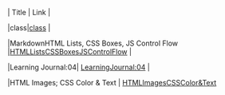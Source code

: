 




|    Title       |           Link     | 


|class|[class](https://mohammadhammad0796018944.github.io/readingnotes2/class) |


|MarkdownHTML Lists, CSS Boxes, JS Control Flow	 |[HTMLListsCSSBoxesJSControlFlow](https://mohammadhammad0796018944.github.io/readingnotes2/HTMLListsCSSBoxesJSControlFlow)                           |

|Learning Journal:04| [LearningJournal:04](https://mohammadhammad0796018944.github.io/readingnotes2/LearningJournal:04)                           |

|HTML Images; CSS Color & Text | [HTMLImagesCSSColor&Text](https://mohammadhammad0796018944.github.io/readingnotes2/HTMLImagesCSSColor&Text)


